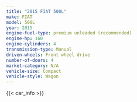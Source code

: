 ```yaml
---
title: "2015 FIAT 500L"
make: FIAT
model: 500L
year: 2015
engine-fuel-type: premium unleaded (recommended)
engine-hp: 160
engine-cylinders: 4
transmission-type: Manual
driven-wheels: Front wheel drive
number-of-doors: 4
market-category: N/A
vehicle-size: Compact
vehicle-style: Wagon
---
```


{{< car_info >}}
